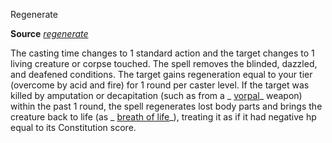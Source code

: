 Regenerate

**Source** [_regenerate_](/pathfinderRPG/prd/spells/regenerate.html#_regenerate)

The casting time changes to 1 standard action and the target changes to 1 living creature or corpse touched. The spell removes the blinded, dazzled, and deafened conditions. The target gains regeneration equal to your tier (overcome by acid and fire) for 1 round per caster level. If the target was killed by amputation or decapitation (such as from a _ [vorpal](/pathfinderRPG/prd/magicItems/weapons.html#_vorpal)_ weapon) within the past 1 round, the spell regenerates lost body parts and brings the creature back to life (as _ [breath of life](/pathfinderRPG/prd/spells/breathOfLife.html#_breath-of-life)_), treating it as if it had negative hp equal to its Constitution score.

